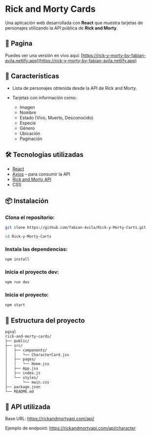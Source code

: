 # Rick and Morty Cards

Una aplicación web desarrollada con **React** que muestra tarjetas de personajes utilizando la API pública de **Rick and Morty**.

## 🚀 Pagina

Puedes ver una versión en vivo aquí: [https://rick-y-morty-by-fabian-avila.netlify.app](https://rick-y-morty-by-fabian-avila.netlify.app)


## 🧠 Características

- Lista de personajes obtenida desde la API de Rick and Morty.
- Tarjetas con información como:
  
   - Imagen
   - Nombre
   - Estado (Vivo, Muerto, Desconocido)
   - Especie
   - Género
   - Ubicación
   - Paginación

## 🛠️ Tecnologías utilizadas

- [React](https://reactjs.org/)
- [Axios](https://axios-http.com/) – para consumir la API
- [Rick and Morty API](https://rickandmortyapi.com/)
- CSS

## 📦 Instalación

### Clona el repositorio:

```bash
git clone https://github.com/fabian-4vila/Rick-y-Morty-Carts.git

cd Rick-y-Morty-Carts
```
### Instala las dependencias:

```bash
npm install
```
### Inicia el proyecto dev:
```bash
npm run dev
```
### Inicia el proyecto:
```bash
npm start
```
## 📁 Estructura del proyecto
```bash
pgsql
rick-and-morty-cards/
├── public/
├── src/
│   ├── components/
│   │   └── CharacterCard.jsx
│   ├── pages/
│   │   └── Home.jsx
│   ├── App.jsx
│   ├── index.js
│   └── styles/
│       └── main.css
├── package.json
└── README.md
```
## 🔗 API utilizada

Base URL: https://rickandmortyapi.com/api/

Ejemplo de endpoint: https://rickandmortyapi.com/api/character


